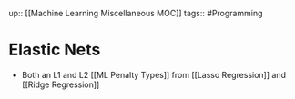 up:: [[Machine Learning Miscellaneous MOC]]
tags:: #Programming 
# Elastic Nets
- Both an L1 and L2 [[ML Penalty Types]] from [[Lasso Regression]] and [[Ridge Regression]]